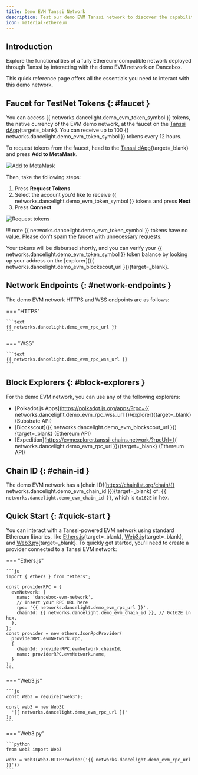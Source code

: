 ```yaml
---
title: Demo EVM Tanssi Network
description: Test our demo EVM Tanssi network to discover the capabilities of a fully Ethereum-compatible network deployed through Tanssi in just a few minutes.
icon: material-ethereum
---
```


## Introduction

Explore the functionalities of a fully Ethereum-compatible network deployed through Tanssi by interacting with the demo EVM network on Dancebox.

This quick reference page offers all the essentials you need to interact with this demo network.

## Faucet for TestNet Tokens {: #faucet }

You can access {{ networks.dancelight.demo_evm_token_symbol }} tokens, the native currency of the EVM demo network, at the faucet on the [Tanssi dApp](https://apps.tanssi.network/demo){target=\_blank}. You can receive up to 100 {{ networks.dancelight.demo_evm_token_symbol }} tokens every 12 hours.

To request tokens from the faucet, head to the [Tanssi dApp](https://apps.tanssi.network/demo){target=\_blank} and press **Add to MetaMask**.

![Add to MetaMask](/images/builders/tanssi-network/testnet/demo-evm-network/demo-1.webp)

Then, take the following steps:

1. Press **Request Tokens**
2. Select the account you'd like to receive {{ networks.dancelight.demo_evm_token_symbol }} tokens and press **Next**
3. Press **Connect**

![Request tokens](/images/builders/tanssi-network/testnet/demo-evm-network/demo-2.webp)

!!! note
    {{ networks.dancelight.demo_evm_token_symbol }} tokens have no value. Please don't spam the faucet with unnecessary requests.

Your tokens will be disbursed shortly, and you can verify your {{ networks.dancelight.demo_evm_token_symbol }} token balance by looking up your address on the [explorer]({{ networks.dancelight.demo_evm_blockscout_url }}){target=\_blank}.

## Network Endpoints {: #network-endpoints }

The demo EVM network HTTPS and WSS endpoints are as follows:

=== "HTTPS"

    ```text
    {{ networks.dancelight.demo_evm_rpc_url }}
    ```

=== "WSS"

    ```text
    {{ networks.dancelight.demo_evm_rpc_wss_url }}
    ```

## Block Explorers {: #block-explorers }

For the demo EVM network, you can use any of the following explorers:

- [Polkadot.js Apps](https://polkadot.js.org/apps/?rpc={{ networks.dancelight.demo_evm_rpc_wss_url }}/explorer){target=\_blank} (Substrate API)
- [Blockscout]({{ networks.dancelight.demo_evm_blockscout_url }}){target=\_blank} (Ethereum API)
- [Expedition](https://evmexplorer.tanssi-chains.network/?rpcUrl={{ networks.dancelight.demo_evm_rpc_url }}){target=\_blank} (Ethereum API)

## Chain ID {: #chain-id }

The demo EVM network has a [chain ID](https://chainlist.org/chain/{{ networks.dancelight.demo_evm_chain_id }}){target=\_blank} of: `{{ networks.dancelight.demo_evm_chain_id }}`, which is `0x162E` in hex.

## Quick Start {: #quick-start }

You can interact with a Tanssi-powered EVM network using standard Ethereum libraries, like [Ethers.js](/builders/toolkit/ethereum-api/libraries/ethersjs/){target=\_blank}, [Web3.js](/builders/toolkit/ethereum-api/libraries/web3js/){target=\_blank}, and [Web3.py](/builders/toolkit/ethereum-api/libraries/web3py/){target=\_blank}. To quickly get started, you'll need to create a provider connected to a Tanssi EVM network:

=== "Ethers.js"

    ```js
    import { ethers } from "ethers";

    const providerRPC = {
      evmNetwork: {
        name: 'dancebox-evm-network',
        // Insert your RPC URL here
        rpc: '{{ networks.dancelight.demo_evm_rpc_url }}', 
        chainId: {{ networks.dancelight.demo_evm_chain_id }}, // 0x162E in hex,
      },
    };
    const provider = new ethers.JsonRpcProvider(
      providerRPC.evmNetwork.rpc, 
      {
        chainId: providerRPC.evmNetwork.chainId,
        name: providerRPC.evmNetwork.name,
      }
    );
    ```

=== "Web3.js"

    ```js
    const Web3 = require('web3');

    const web3 = new Web3(
      '{{ networks.dancelight.demo_evm_rpc_url }}'
    );
    ```

=== "Web3.py"

    ```python
    from web3 import Web3

    web3 = Web3(Web3.HTTPProvider('{{ networks.dancelight.demo_evm_rpc_url }}')) 
    ```
